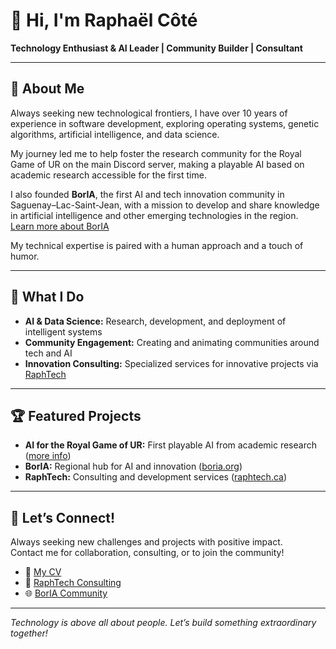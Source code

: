 # 👋 Hi, I'm Raphaël Côté

**Technology Enthusiast & AI Leader | Community Builder | Consultant**

---

## 🚀 About Me

Always seeking new technological frontiers, I have over 10 years of experience in software development, exploring operating systems, genetic algorithms, artificial intelligence, and data science.

My journey led me to help foster the research community for the Royal Game of UR on the main Discord server, making a playable AI based on academic research accessible for the first time.

I also founded **BorIA**, the first AI and tech innovation community in Saguenay–Lac-Saint-Jean, with a mission to develop and share knowledge in artificial intelligence and other emerging technologies in the region.  
[Learn more about BorIA](https://boria.org)

My technical expertise is paired with a human approach and a touch of humor.

---

## 🌟 What I Do

- **AI & Data Science:** Research, development, and deployment of intelligent systems
- **Community Engagement:** Creating and animating communities around tech and AI
- **Innovation Consulting:** Specialized services for innovative projects via [RaphTech](https://raphtech.ca)

---

## 🏆 Featured Projects

- **AI for the Royal Game of UR:** First playable AI from academic research ([more info](https://raphaelcote.com))
- **BorIA:** Regional hub for AI and innovation ([boria.org](https://boria.org))
- **RaphTech:** Consulting and development services ([raphtech.ca](https://raphtech.ca))

---

## 🤝 Let’s Connect!

Always seeking new challenges and projects with positive impact.  
Contact me for collaboration, consulting, or to join the community!

- 📄 [My CV](https://raphaelcote.com)
- 💼 [RaphTech Consulting](https://raphtech.ca)
- 🌐 [BorIA Community](https://boria.org)

---

*Technology is above all about people. Let’s build something extraordinary together!*